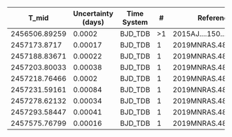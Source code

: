 |T_mid        |Uncertainty (days)|Time System|#  |Reference                             |
|-------------|------------------|-----------|---|--------------------------------------|
|2456506.89259|0.0002            |BJD_TDB    |>1 |2015AJ....150...18H                   |
|2457173.8717 |0.00017           |BJD_TDB    |1  |2019MNRAS.485.5168M                   |
|2457188.83671|0.00022           |BJD_TDB    |1  |2019MNRAS.485.5168M                   |
|2457203.80033|0.00038           |BJD_TDB    |1  |2019MNRAS.485.5168M                   |
|2457218.76466|0.0002            |BJD_TDB    |1  |2019MNRAS.485.5168M                   |
|2457231.59161|0.00084           |BJD_TDB    |1  |2019MNRAS.485.5168M                   |
|2457278.62132|0.00034           |BJD_TDB    |1  |2019MNRAS.485.5168M                   |
|2457293.58447|0.00041           |BJD_TDB    |1  |2019MNRAS.485.5168M                   |
|2457575.76799|0.00016           |BJD_TDB    |1  |2019MNRAS.485.5168M                   |
